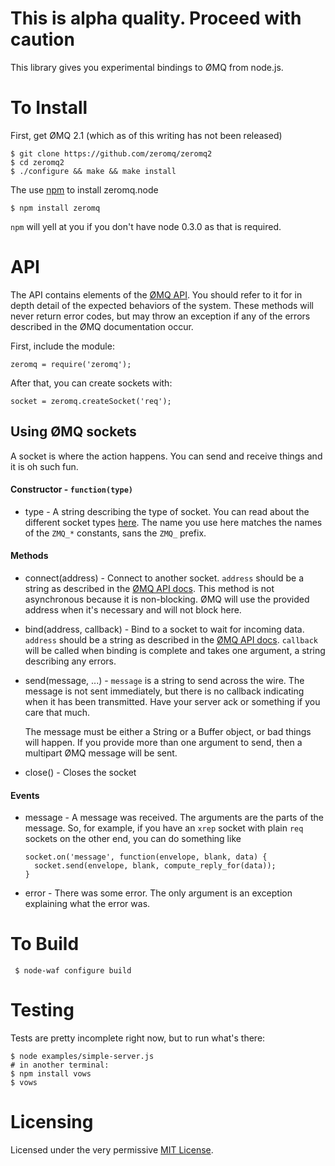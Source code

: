 **This is alpha quality. Proceed with caution**
===============================================

This library gives you experimental bindings to ØMQ from node.js.

To Install
==========

First, get ØMQ 2.1 (which as of this writing has not been released)

    $ git clone https://github.com/zeromq/zeromq2
    $ cd zeromq2
    $ ./configure && make && make install

The use [npm] to install zeromq.node

    $ npm install zeromq

`npm` will yell at you if you don't have node 0.3.0 as that is required.

API
===

The API contains elements of the [ØMQ API]. You should refer to it
for in depth detail of the expected behaviors of the system. These methods will
never return error codes, but may throw an exception if any of the errors
described in the ØMQ documentation occur.

First, include the module:

    zeromq = require('zeromq');

After that, you can create sockets with:

    socket = zeromq.createSocket('req');

Using ØMQ sockets
-----------------
A socket is where the action happens. You can send and receive things and it is
oh such fun.

#### Constructor - `function(type)`
 * type - A string describing the type of socket. You can read about the
   different socket types [here][zmq_socket]. The name you use here matches the
   names of the `ZMQ_*` constants, sans the `ZMQ_` prefix.

#### Methods
 * connect(address) - Connect to another socket. `address` should be a string
   as described in the [ØMQ API docs][zmq_connect]. This method is not
   asynchronous because it is non-blocking. ØMQ will use the provided address
   when it's necessary and will not block here.
 * bind(address, callback) - Bind to a socket to wait for incoming data.
   `address` should be a string as described in the [ØMQ API docs][zmq_bind].
   `callback` will be called when binding is complete and takes one argument, 
   a string describing any errors.
 * send(message, ...) - `message` is a string to send across the wire. The
   message is not sent immediately, but there is no callback indicating when
   it has been transmitted. Have your server ack or something if you care that
   much.

   The message must be either a String or a Buffer object, or bad things will
   happen. If you provide more than one argument to send, then a multipart
   ØMQ message will be sent.

 * close() - Closes the socket

#### Events
 * message - A message was received. The arguments are the parts of the
   message. So, for example, if you have an `xrep` socket with plain `req`
   sockets on the other end, you can do something like

       socket.on('message', function(envelope, blank, data) {
         socket.send(envelope, blank, compute_reply_for(data));
       }

 * error - There was some error. The only argument is an exception explaining
   what the error was.


To Build
========

     $ node-waf configure build

Testing
=======

Tests are pretty incomplete right now, but to run what's there:

    $ node examples/simple-server.js
    # in another terminal:
    $ npm install vows
    $ vows

Licensing
=========

Licensed under the very permissive [MIT License].

[node.js]: http://github.com/ry/node
[npm]: https://github.com/isaacs/npm
[ØMQ]: http://github.com/zeromq/zeromq2
[ØMQ API]: http://api.zeromq.org/
[zmq_socket]: http://api.zeromq.org/zmq_socket.html
[zmq_connect]: http://api.zeromq.org/zmq_connect.html
[zmq_bind]: http://api.zeromq.org/zmq_bind.html
[MIT license]: http://www.opensource.org/licenses/mit-license.php
